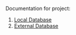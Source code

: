 Documentation for project:

1. [Local Database](Database.md)
2. [External Database](ExternalDatabase.md)
